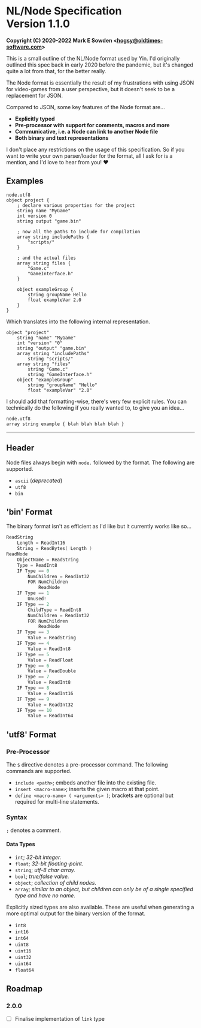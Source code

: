 # NL/Node Specification<br>Version 1.1.0

**Copyright (C) 2020-2022 Mark E Sowden <[hogsy@oldtimes-software.com](mailto:hogsy@oldtimes-software.com)>**

This is a small outline of the NL/Node format used by Yin.
I'd originally outlined this spec back in early 2020 before
the pandemic, but it's changed quite a lot from that, for
the better really.

The Node format is essentially the result of my frustrations
with using JSON for video-games from a user perspective, but
it doesn't seek to be a replacement for JSON.

Compared to JSON, some key features of the Node format are...

- **Explicitly typed**
- **Pre-processor with support for comments, macros and more**
- **Communicative, i.e. a Node can link to another Node file**
- **Both binary and text representations**

I don't place any restrictions on the usage of this specification. 
So if you want to write your own parser/loader for the format, all I ask
for is a mention, and I'd love to hear from you! ❤️

## Examples

```
node.utf8
object project {
    ; declare various properties for the project
    string name "MyGame"
    int version 0
    string output "game.bin"

    ; now all the paths to include for compilation
    array string includePaths {
        "scripts/"
    }

    ; and the actual files
    array string files {
        "Game.c"
        "GameInterface.h"
    }
    
    object exampleGroup {
        string groupName Hello
        float exampleVar 2.0
    }
}
```

Which translates into the following internal representation.

```
object "project"
    string "name" "MyGame"
    int "version" "0"
    string "output" "game.bin"
    array string "includePaths"
        string "scripts/"
    array string "files"
        string "Game.c"
        string "GameInterface.h"
    object "exampleGroup"
        string "groupName" "Hello"
        float "exampleVar" "2.0"
```

I should add that formatting-wise, there's very few explicit rules. You can
technically do the following if you really wanted to, to give you an idea...

```
node.utf8
array string example { blah blah blah blah }
```

----

## Header

Node files always begin with `node.` followed by the format. The following
are supported.

- `ascii` (*deprecated*)
- `utf8`
- `bin`

## 'bin' Format

The binary format isn't as efficient as I'd like
but it currently works like so...

```c
ReadString
    Length = ReadInt16
    String = ReadBytes( Length )
ReadNode
    ObjectName = ReadString
    Type = ReadInt8
    IF Type == 0
        NumChildren = ReadInt32
        FOR NumChildren
            ReadNode
    IF Type == 1
        Unused!
    IF Type == 2
        ChildType = ReadInt8
        NumChildren = ReadInt32
        FOR NumChildren
            ReadNode
    IF Type == 3
        Value = ReadString
    IF Type == 4
        Value = ReadInt8
    IF Type == 5
        Value = ReadFloat
    IF Type == 6
        Value = ReadDouble
    IF Type == 7
        Value = ReadInt8
    IF Type == 8
        Value = ReadInt16
    IF Type == 9
        Value = ReadInt32
    IF Type == 10
        Value = ReadInt64
```

## 'utf8' Format

### Pre-Processor

The `$` directive denotes a pre-processor command. The following commands are supported.

- `include <path>`; embeds another file into the existing file.
- `insert <macro-name>`; inserts the given macro at that point.
- `define <macro-name> ( <arguments> )`; brackets are optional but required for multi-line statements.

### Syntax

`;` denotes a comment.

#### Data Types

- `int`; *32-bit integer.*
- `float`; *32-bit floating-point.*
- `string`; *utf-8 char array.*
- `bool`; *true/false value.*
- `object`; *collection of child nodes.*
- `array`; *similar to an object, but children can only be of a
    single specified type and have no name.*

Explicitly sized types are also available. These are useful when
generating a more optimal output for the binary version of the format.

- `int8`
- `int16`
- `int64`
- `uint8`
- `uint16`
- `uint32`
- `uint64`
- `float64`

## Roadmap

### 2.0.0

- [ ] Finalise implementation of `link` type
